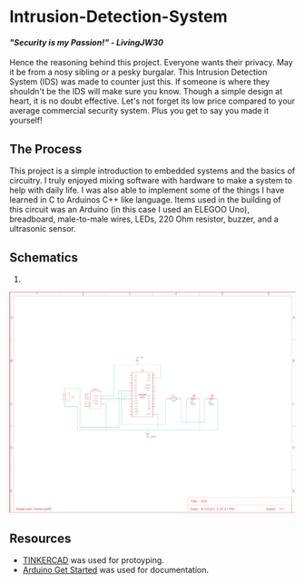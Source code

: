 # Intrusion-Detection-System

#### *"Security is my Passion!" - LivingJW30*
Hence the reasoning behind this project. Everyone wants their privacy. May it be from a nosy sibling or a pesky burgalar. This Intrusion Detection System (IDS) was made to counter just this. If someone is where they shouldn't be the IDS will make sure you know. Though a simple design at heart, it is no doubt effective. Let's not forget its low price compared to your average commercial security system. Plus you get to say you made it yourself!

## The Process
This project is a simple introduction to embedded systems and the basics of circuitry. I truly enjoyed mixing software with hardware to make a system to help with daily life. I was also able to implement some of the things I have learned in C to Arduinos C++ like language. Items used in the building of this circuit was an Arduino (in this case I used an ELEGOO Uno), breadboard, male-to-male wires, LEDs, 220 Ohm resistor, buzzer, and a ultrasonic sensor.

## Schematics
1. 
![Circuit Diagram](IDS.png)
## Resources
+ [TINKERCAD](https://www.tinkercad.com/dashboard?type=circuits&collection=designs) was used for protoyping.
+ [Arduino Get Started](https://arduinogetstarted.com/) was used for documentation.


[def]: "C:\Users\Livin\OneDrive\Pictures\Screenshots\IDS.png"